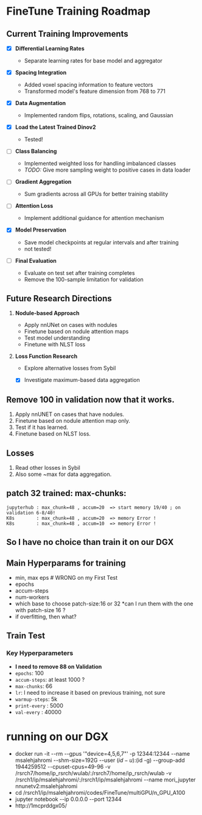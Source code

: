 # FineTune Training Roadmap

## Current Training Improvements
- [x] **Differential Learning Rates**
  - Separate learning rates for base model and aggregator
- [x] **Spacing Integration**
  - Added voxel spacing information to feature vectors
  - Transformed model's feature dimension from 768 to 771
- [x] **Data Augmentation**
  - Implemented random flips, rotations, scaling, and Gaussian 
- [x] **Load the Latest Trained Dinov2**
  - Tested!

- [ ] **Class Balancing**
  - Implemented weighted loss for handling imbalanced classes
  - *TODO:* Give more sampling weight to positive cases in data loader
- [ ] **Gradient Aggregation**
  - Sum gradients across all GPUs for better training stability
- [ ] **Attention Loss**
  - Implement additional guidance for attention mechanism
- [x] **Model Preservation**
  - Save model checkpoints at regular intervals and after training
  - not tested!
- [ ] **Final Evaluation**
  - Evaluate on test set after training completes
  - Remove the 100-sample limitation for validation

## Future Research Directions
1. **Nodule-based Approach**
   - Apply nnUNet on cases with nodules
   - Finetune based on nodule attention maps
   - Test model understanding
   - Finetune with NLST loss

2. **Loss Function Research**
   - Explore alternative losses from Sybil
   -[x] Investigate maximum-based data aggregation 


## Remove 100 in validation now that it works. 


1. Apply nnUNET on cases that have nodules.
2. Finetune based on nodule attention map only.
3. Test if it has learned.
4. Finetune based on NLST loss. 

## Losses
1. Read other losses in Sybil
2. Also some ~max for data aggregation.


## patch 32 trained: max-chunks: 
    jupyterhub : max_chunk=48 , accum=20  => start memory 19/40 ; on validation 6-8/40!
    K8s        : max_chunk=48 , accum=20  => memory Error !
    K8s        : max_chunk=48 , accum=10  => memory Error !

## So I have no choice than train it on our DGX


## Main Hyperparams for training
- min, max eps    # WRONG on my First Test
- epochs
- accum-steps
- num-workers
- which base to choose patch-size:16 or 32
    *can I run them with the one with patch-size 16 ?
- if overfitting, then what?  

## Train Test
### Key Hyperparameters  
-  **I need to remove 88 on Validation**
- `epochs`: 100
- `accum-steps`: at least 1000 ?
- `max-chunks`: 66 
- `lr`:  I need to increase it based on previous training, not sure
- `warmup-steps`: 5k
- `print-every` : 5000
- `val-every` : 40000


# running on our DGX
- docker run -it --rm --gpus '"device=4,5,6,7"' -p 12344:12344 --name msalehjahromi --shm-size=192G  --user $(id -u):$(id -g) --group-add 1944259512 --cpuset-cpus=49-96 -v /rsrch7/home/ip_rsrch/wulab/:/rsrch7/home/ip_rsrch/wulab -v /rsrch1/ip/msalehjahromi/:/rsrch1/ip/msalehjahromi --name mori_jupyter nnunetv2:msalehjahromi
- cd /rsrch1/ip/msalehjahromi/codes/FineTune/multiGPU/n_GPU_A100
- jupyter notebook --ip 0.0.0.0 --port 12344
- http://1mcprddgx05/